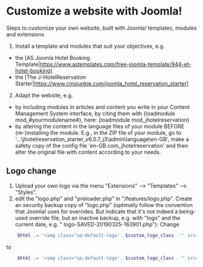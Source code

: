 # Customize a website with Joomla!

Steps to customize your own website, built with Joomla! templates, modules and extensions

1) Install a template and modules that suit your objectives, e.g.
- the [AS Joomla Hotel Booking Template|https://www.astemplates.com/free-joomla-template/944-et-hotel-booking]
- the [The J-HotelReservation Starter|https://www.cmsjunkie.com/joomla_hotel_reservation_starter]

2) Adapt the website, e.g.
- by including modules in articles and content you write in your Content Management System interface, by citing them with
{loadmodule mod_#yourmodulename#}, here: {loadmodule mod_jhotelreservation}
- by altering the content in the language files of your module BEFORE (re-)installing the module.
E.g., in the ZIP file of your module, go to '...\jhotelreservation_starter_v6.0.7_j3\admin\language\en-GB', make a safety copy of the config file 'en-GB.com_jhotelreservation' and then alter the original file with content according to your needs.

## Logo change
1) Upload your own logo via the menu "Extensions" --> "Templates" --> "Styles".
2) edit the "logo.php" and "preloader.php" in "/features/logo.php". Create an security backup copy of "logo.php" (optimally follow the convention that Joomla! uses for overrides. But indicate that it's not indeed a being-used override file, but an inactive backup, e.g. with "logo" and the current date, e.g. " logo-SAVED-20190325-163901.php"):
Change
```php
	$html .= '<img class="sp-default-logo'. $custom_logo_class .'" src="' . $this->helix3->getTemplateUri() . '/images/presets/' . $this->helix3->Preset() . '/logo.png" alt="'. $sitename .'">';
```
to
```php
	$html .= '<img class="sp-default-logo'. $custom_logo_class .'" src="' . $this->helix3->getTemplateUri() . '/images/presets/' . $this->helix3->Preset() . '/logo_swapski_466_73.png" alt="'. $sitename .'">';
```
